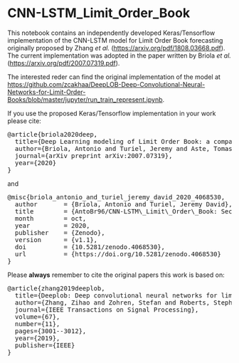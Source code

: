 # CNN-LSTM_Limit_Order_Book
This notebook contains an independently developed Keras/Tensorflow implementation of the CNN-LSTM model for Limit Order Book forecasting originally proposed by Zhang *et al.* (https://arxiv.org/pdf/1808.03668.pdf). The current implementation was adopted in the paper written by Briola *et al.*(https://arxiv.org/pdf/2007.07319.pdf).

The interested reder can find the original implementation of the model at https://github.com/zcakhaa/DeepLOB-Deep-Convolutional-Neural-Networks-for-Limit-Order-Books/blob/master/jupyter/run_train_represent.ipynb.

If you use the proposed Keras/Tensorflow implementation in your work please cite:

<pre>
@article{briola2020deep,
  title={Deep Learning modeling of Limit Order Book: a comparative perspective},
  author={Briola, Antonio and Turiel, Jeremy and Aste, Tomaso},
  journal={arXiv preprint arXiv:2007.07319},
  year={2020}
}
</pre>

and

<pre>
@misc{briola_antonio_and_turiel_jeremy_david_2020_4068530,
  author       = {Briola, Antonio and Turiel, Jeremy David},
  title        = {AntoBr96/CNN-LSTM\_Limit\_Order\_Book: Second Release},
  month        = oct,
  year         = 2020,
  publisher    = {Zenodo},
  version      = {v1.1},
  doi          = {10.5281/zenodo.4068530},
  url          = {https://doi.org/10.5281/zenodo.4068530}
}
</pre>

Please **always** remember to cite the original papers this work is based on:

<pre>
@article{zhang2019deeplob,
  title={Deeplob: Deep convolutional neural networks for limit order books},
  author={Zhang, Zihao and Zohren, Stefan and Roberts, Stephen},
  journal={IEEE Transactions on Signal Processing},
  volume={67},
  number={11},
  pages={3001--3012},
  year={2019},
  publisher={IEEE}
}
</pre>
